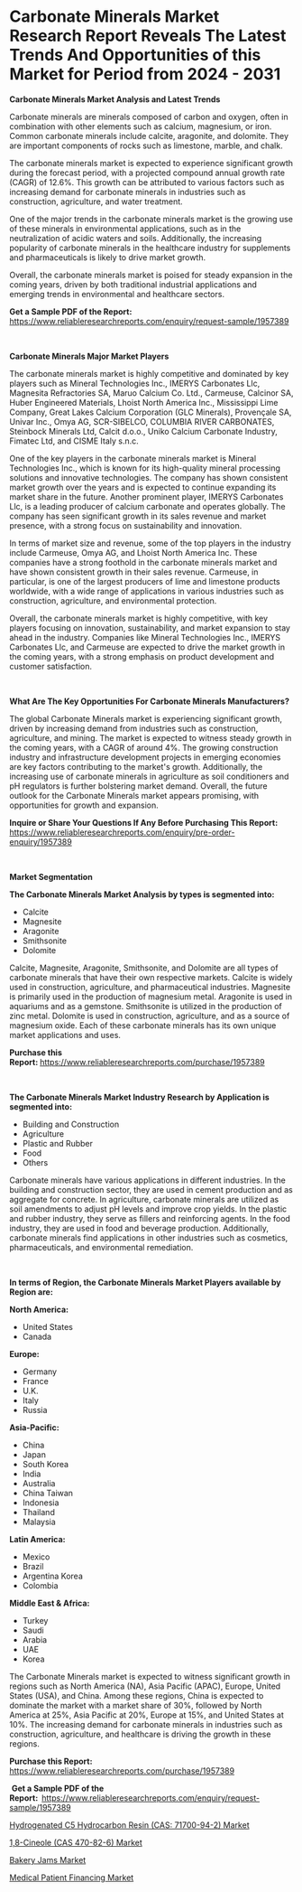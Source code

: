 <p><h1>Carbonate Minerals Market Research Report Reveals The Latest Trends And Opportunities of this Market for Period from 2024 - 2031</h1></p><p><strong>Carbonate Minerals Market Analysis and Latest Trends</strong></p>
<p><p>Carbonate minerals are minerals composed of carbon and oxygen, often in combination with other elements such as calcium, magnesium, or iron. Common carbonate minerals include calcite, aragonite, and dolomite. They are important components of rocks such as limestone, marble, and chalk.</p><p>The carbonate minerals market is expected to experience significant growth during the forecast period, with a projected compound annual growth rate (CAGR) of 12.6%. This growth can be attributed to various factors such as increasing demand for carbonate minerals in industries such as construction, agriculture, and water treatment. </p><p>One of the major trends in the carbonate minerals market is the growing use of these minerals in environmental applications, such as in the neutralization of acidic waters and soils. Additionally, the increasing popularity of carbonate minerals in the healthcare industry for supplements and pharmaceuticals is likely to drive market growth.</p><p>Overall, the carbonate minerals market is poised for steady expansion in the coming years, driven by both traditional industrial applications and emerging trends in environmental and healthcare sectors.</p></p>
<p><strong>Get a Sample PDF of the Report:&nbsp;</strong> <a href="https://www.reliableresearchreports.com/enquiry/request-sample/1957389">https://www.reliableresearchreports.com/enquiry/request-sample/1957389</a></p>
<p>&nbsp;</p>
<p><strong>Carbonate Minerals Major Market Players</strong></p>
<p><p>The carbonate minerals market is highly competitive and dominated by key players such as Mineral Technologies Inc., IMERYS Carbonates Llc, Magnesita Refractories SA, Maruo Calcium Co. Ltd., Carmeuse, Calcinor SA, Huber Engineered Materials, Lhoist North America Inc., Mississippi Lime Company, Great Lakes Calcium Corporation (GLC Minerals), Provençale SA, Univar Inc., Omya AG, SCR-SIBELCO, COLUMBIA RIVER CARBONATES, Steinbock Minerals Ltd, Calcit d.o.o., Uniko Calcium Carbonate Industry, Fimatec Ltd, and CISME Italy s.n.c.</p><p>One of the key players in the carbonate minerals market is Mineral Technologies Inc., which is known for its high-quality mineral processing solutions and innovative technologies. The company has shown consistent market growth over the years and is expected to continue expanding its market share in the future. Another prominent player, IMERYS Carbonates Llc, is a leading producer of calcium carbonate and operates globally. The company has seen significant growth in its sales revenue and market presence, with a strong focus on sustainability and innovation.</p><p>In terms of market size and revenue, some of the top players in the industry include Carmeuse, Omya AG, and Lhoist North America Inc. These companies have a strong foothold in the carbonate minerals market and have shown consistent growth in their sales revenue. Carmeuse, in particular, is one of the largest producers of lime and limestone products worldwide, with a wide range of applications in various industries such as construction, agriculture, and environmental protection.</p><p>Overall, the carbonate minerals market is highly competitive, with key players focusing on innovation, sustainability, and market expansion to stay ahead in the industry. Companies like Mineral Technologies Inc., IMERYS Carbonates Llc, and Carmeuse are expected to drive the market growth in the coming years, with a strong emphasis on product development and customer satisfaction.</p></p>
<p>&nbsp;</p>
<p><strong>What Are The Key Opportunities For Carbonate Minerals Manufacturers?</strong></p>
<p><p>The global Carbonate Minerals market is experiencing significant growth, driven by increasing demand from industries such as construction, agriculture, and mining. The market is expected to witness steady growth in the coming years, with a CAGR of around 4%. The growing construction industry and infrastructure development projects in emerging economies are key factors contributing to the market's growth. Additionally, the increasing use of carbonate minerals in agriculture as soil conditioners and pH regulators is further bolstering market demand. Overall, the future outlook for the Carbonate Minerals market appears promising, with opportunities for growth and expansion.</p></p>
<p><strong>Inquire or Share Your Questions If Any Before Purchasing This Report:</strong> <a href="https://www.reliableresearchreports.com/enquiry/pre-order-enquiry/1957389">https://www.reliableresearchreports.com/enquiry/pre-order-enquiry/1957389</a></p>
<p>&nbsp;</p>
<p><strong>Market Segmentation</strong></p>
<p><strong>The Carbonate Minerals Market Analysis by types is segmented into:</strong></p>
<p><ul><li>Calcite</li><li>Magnesite</li><li>Aragonite</li><li>Smithsonite</li><li>Dolomite</li></ul></p>
<p><p>Calcite, Magnesite, Aragonite, Smithsonite, and Dolomite are all types of carbonate minerals that have their own respective markets. Calcite is widely used in construction, agriculture, and pharmaceutical industries. Magnesite is primarily used in the production of magnesium metal. Aragonite is used in aquariums and as a gemstone. Smithsonite is utilized in the production of zinc metal. Dolomite is used in construction, agriculture, and as a source of magnesium oxide. Each of these carbonate minerals has its own unique market applications and uses.</p></p>
<p><strong>Purchase this Report:&nbsp;</strong><a href="https://www.reliableresearchreports.com/purchase/1957389">https://www.reliableresearchreports.com/purchase/1957389</a></p>
<p>&nbsp;</p>
<p><strong>The Carbonate Minerals Market Industry Research by Application is segmented into:</strong></p>
<p><ul><li>Building and Construction</li><li>Agriculture</li><li>Plastic and Rubber</li><li>Food</li><li>Others</li></ul></p>
<p><p>Carbonate minerals have various applications in different industries. In the building and construction sector, they are used in cement production and as aggregate for concrete. In agriculture, carbonate minerals are utilized as soil amendments to adjust pH levels and improve crop yields. In the plastic and rubber industry, they serve as fillers and reinforcing agents. In the food industry, they are used in food and beverage production. Additionally, carbonate minerals find applications in other industries such as cosmetics, pharmaceuticals, and environmental remediation.</p></p>
<p>&nbsp;</p>
<p><strong>In terms of Region, the Carbonate Minerals Market Players available by Region are:</strong></p>
<p>
    <p> <strong> North America: </strong>
        <ul>
            <li>United States</li>
            <li>Canada</li>
        </ul>
        </p> 
    <p> <strong> Europe: </strong>
        <ul>
            <li>Germany</li>
            <li>France</li>
            <li>U.K.</li>
            <li>Italy</li>
            <li>Russia</li>
        </ul>
        </p> 
    <p> <strong> Asia-Pacific: </strong>
        <ul>
            <li>China</li>
            <li>Japan</li>
            <li>South Korea</li>
            <li>India</li>
            <li>Australia</li>
            <li>China Taiwan</li>
            <li>Indonesia</li>
            <li>Thailand</li>
            <li>Malaysia</li>
        </ul>
        </p> 
    <p> <strong> Latin America: </strong>
        <ul>
            <li>Mexico</li>
            <li>Brazil</li>
            <li>Argentina Korea</li>
            <li>Colombia</li>
        </ul>
        </p> 
    <p> <strong> Middle East & Africa: </strong>
        <ul>
            <li>Turkey</li>
            <li>Saudi</li>
            <li>Arabia</li>
            <li>UAE</li>
            <li>Korea</li>
        </ul>
    </p>
    </p>
<p><p>The Carbonate Minerals market is expected to witness significant growth in regions such as North America (NA), Asia Pacific (APAC), Europe, United States (USA), and China. Among these regions, China is expected to dominate the market with a market share of 30%, followed by North America at 25%, Asia Pacific at 20%, Europe at 15%, and United States at 10%. The increasing demand for carbonate minerals in industries such as construction, agriculture, and healthcare is driving the growth in these regions.</p></p>
<p><strong>Purchase this Report: </strong><a href="https://www.reliableresearchreports.com/purchase/1957389">https://www.reliableresearchreports.com/purchase/1957389</a></p>
<p>&nbsp;<strong>Get a Sample PDF of the Report:&nbsp;&nbsp;</strong><a href="https://www.reliableresearchreports.com/enquiry/request-sample/1957389">https://www.reliableresearchreports.com/enquiry/request-sample/1957389</a></p>
<p><strong></strong></p>
<p><p><a href="https://view.publitas.com/reportprime-1/hydrogenated-c5-hydrocarbon-resin-cas-71700-94-2-market-furnish-information-about-market-size-market-share-market-dynamics-and-projections-spanning-from-2023-to-2030/">Hydrogenated C5 Hydrocarbon Resin (CAS: 71700-94-2) Market</a></p><p><a href="https://view.publitas.com/reportprime-1/global-18-cineole-cas-470-82-6-market-by-types-applications-and-major-players-with-regional-growth-rate-analysis-and-development-situation-from-2023-to-2030/">1,8-Cineole (CAS 470-82-6) Market</a></p><p><a href="https://view.publitas.com/reportprime-1/bakery-jams-market-research-report-forecasted-for-period-from-2023-2030-by-market-type-market-application-and-region/">Bakery Jams Market</a></p><p><a href="https://circular-yam-9b9.notion.site/Medical-Patient-Financing-Market-Size-Market-Trends-and-Growth-Outlook-forecasted-for-period-from--e96b2a21952d41878d340b33b87ec1d7">Medical Patient Financing Market</a></p></p>